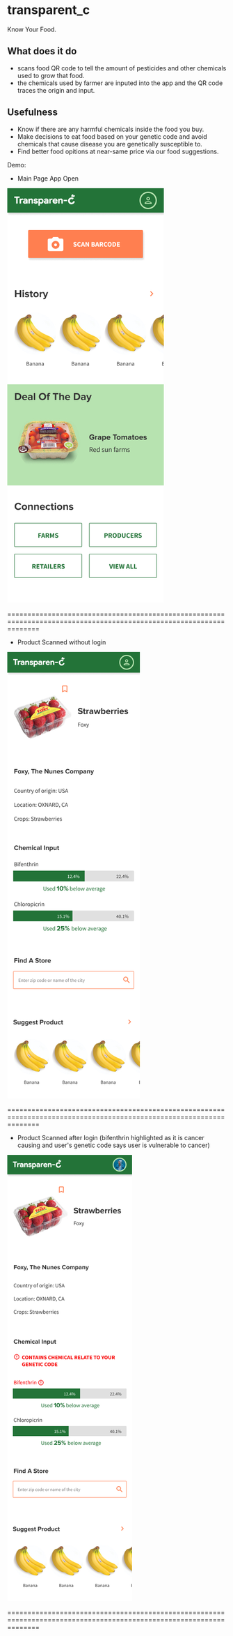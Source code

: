 # transparent_c

Know Your Food.

## What does it do
- scans food QR code to tell the amount of pesticides and other chemicals used to grow that food.
- the chemicals used by farmer are inputed into the app and the QR code traces the origin and input.

## Usefulness
- Know if there are any harmful chemicals inside the food you buy.
- Make decisions to eat food based on your genetic code and avoid chemicals that cause disease you are genetically susceptible to.
- Find better food opitions at near-same price via our food suggestions.

Demo:

- Main Page App Open

![Main Page App Open](https://github.com/sagarishere/Transparen-C/blob/master/images/demo/Transparen-C_landing.jpg)

====================================================================================================================

- Product Scanned without login

![Product Scanned](https://github.com/sagarishere/Transparen-C/blob/master/images/demo/Transparen-C%20Product%20page.jpg)

====================================================================================================================

- Product Scanned after login (bifenthrin highlighted as it is cancer causing and user's genetic code says user is vulnerable to cancer)

![Registered Product Page](https://github.com/sagarishere/Transparen-C/blob/master/images/demo/Transparen-C%20Product%20page-%20log%20in.jpg)

====================================================================================================================

